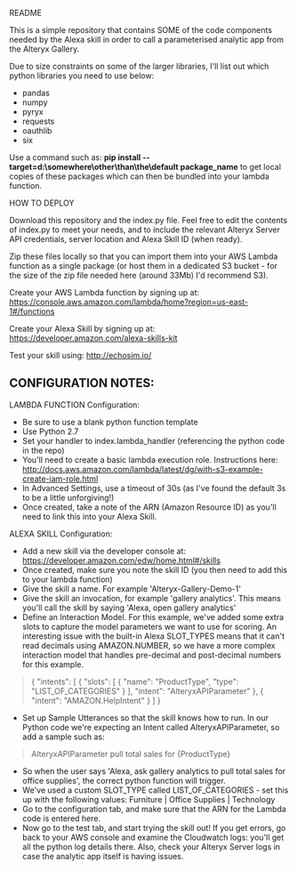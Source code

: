 
README

This is a simple repository that contains SOME of the code components needed by the Alexa skill in order to call a parameterised analytic app from the Alteryx Gallery. 

Due to size constraints on some of the larger libraries, I'll list out which python libraries you need to use below:

 - pandas 
 - numpy
 - pyryx
 - requests
 - oauthlib
 - six

Use a command such as:
**pip install --target=d:\somewhere\other\than\the\default package_name** to get local copies of these packages which can then be bundled into your lambda function. 

HOW TO DEPLOY

Download this repository and the index.py file. Feel free to edit the contents of index.py to meet your needs, and to include the relevant Alteryx Server API credentials, server location and Alexa Skill ID (when ready). 

Zip these files locally so that you can import them into your AWS Lambda function as a single package (or host them in a dedicated S3 bucket - for the size of the zip file needed here (around 33Mb) I'd recommend S3). 

Create your AWS Lambda function by signing up at: https://console.aws.amazon.com/lambda/home?region=us-east-1#/functions

Create your Alexa Skill by signing up at: 
https://developer.amazon.com/alexa-skills-kit

Test your skill using: 
http://echosim.io/

CONFIGURATION NOTES:
--------------------

LAMBDA FUNCTION Configuration: 

 - Be sure to use a blank python function template
 - Use Python 2.7
 - Set your handler to index.lambda_handler (referencing the python code in the repo)
 - You'll need to create a basic lambda execution role. Instructions here: http://docs.aws.amazon.com/lambda/latest/dg/with-s3-example-create-iam-role.html
 - In Advanced Settings, use a timeout of 30s (as I've found the default 3s to be a little unforgiving!)
 - Once created, take a note of the ARN (Amazon Resource ID) as you'll need to link this into your Alexa Skill.

ALEXA SKILL Configuration: 

 - Add a new skill via the developer console at: https://developer.amazon.com/edw/home.html#/skills
 - Once created, make sure you note the skill ID (you then need to add this to your lambda function) 
 - Give the skill a name. For example 'Alteryx-Gallery-Demo-1'
 - Give the skill an invocation, for example 'gallery analytics'. This means you'll call the skill by saying 'Alexa, open gallery analytics'
 - Define an Interaction Model. For this example, we've added some extra slots to capture the model parameters we want to use for scoring. An interesting issue with the built-in Alexa SLOT_TYPES means that it can't read decimals using AMAZON.NUMBER, so we have a more complex interaction model that handles pre-decimal and post-decimal numbers for this example. 
 
> {
  "intents": [
    {
      "slots": [
        {
          "name": "ProductType",
          "type": "LIST_OF_CATEGORIES"
        }
      ],
      "intent": "AlteryxAPIParameter"
    },
    {
      "intent": "AMAZON.HelpIntent"
    }
  ]
}


 - Set up Sample Utterances so that the skill knows how to run. In our Python code we're expecting an Intent called AlteryxAPIParameter, so add a sample such as:
> AlteryxAPIParameter pull total sales for {ProductType}

 - So when the user says 'Alexa, ask gallery analytics to pull total sales for office supplies', the correct python function will trigger. 
 - We've used a custom SLOT_TYPE called LIST_OF_CATEGORIES - set this up with the following values: Furniture | Office Supplies | Technology
 - Go to the configuration tab, and make sure that the ARN for the Lambda code is entered here. 
 - Now go to the test tab, and start trying the skill out! If you get errors, go back to your AWS console and examine the Cloudwatch logs: you'll get all the python log details there. Also, check your Alteryx Server logs in case the analytic app itself is having issues. 

